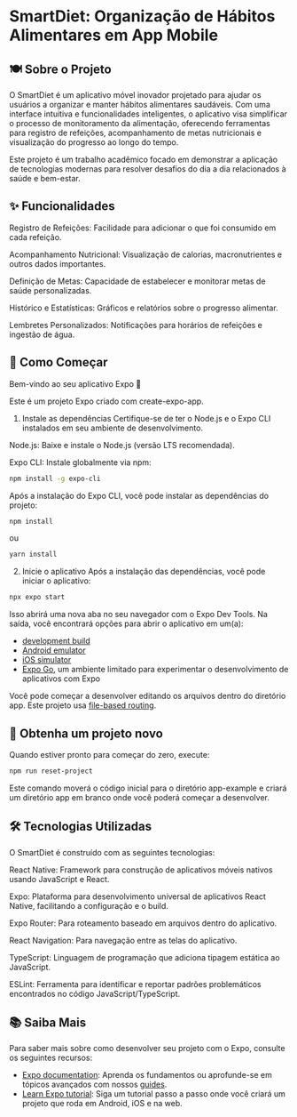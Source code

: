 # SmartDiet: Organização de Hábitos Alimentares em App Mobile

## 🍽️ Sobre o Projeto
O SmartDiet é um aplicativo móvel inovador projetado para ajudar os usuários a organizar e manter hábitos alimentares saudáveis. Com uma interface intuitiva e funcionalidades inteligentes, o aplicativo visa simplificar o processo de monitoramento da alimentação, oferecendo ferramentas para registro de refeições, acompanhamento de metas nutricionais e visualização do progresso ao longo do tempo.

Este projeto é um trabalho acadêmico focado em demonstrar a aplicação de tecnologias modernas para resolver desafios do dia a dia relacionados à saúde e bem-estar.

## ✨ Funcionalidades
Registro de Refeições: Facilidade para adicionar o que foi consumido em cada refeição.

Acompanhamento Nutricional: Visualização de calorias, macronutrientes e outros dados importantes.

Definição de Metas: Capacidade de estabelecer e monitorar metas de saúde personalizadas.

Histórico e Estatísticas: Gráficos e relatórios sobre o progresso alimentar.

Lembretes Personalizados: Notificações para horários de refeições e ingestão de água.

## 🚀 Como Começar
Bem-vindo ao seu aplicativo Expo 👋

Este é um projeto Expo criado com create-expo-app.

1. Instale as dependências
Certifique-se de ter o Node.js e o Expo CLI instalados em seu ambiente de desenvolvimento.

Node.js: Baixe e instale o Node.js (versão LTS recomendada).

Expo CLI: Instale globalmente via npm:

   ```bash
   npm install -g expo-cli
   ```
Após a instalação do Expo CLI, você pode instalar as dependências do projeto:

```bash
npm install
```
ou

```bash
yarn install
```

2. Inicie o aplicativo
Após a instalação das dependências, você pode iniciar o aplicativo:
```bash
npx expo start
```

Isso abrirá uma nova aba no seu navegador com o Expo Dev Tools. Na saída, você encontrará opções para abrir o aplicativo em um(a):

- [development build](https://docs.expo.dev/develop/development-builds/introduction/)
- [Android emulator](https://docs.expo.dev/workflow/android-studio-emulator/)
- [iOS simulator](https://docs.expo.dev/workflow/ios-simulator/)
- [Expo Go](https://expo.dev/go), um ambiente limitado para experimentar o desenvolvimento de aplicativos com Expo

Você pode começar a desenvolver editando os arquivos dentro do diretório app. Este projeto usa [file-based routing](https://docs.expo.dev/router/introduction).

## 🔄 Obtenha um projeto novo

Quando estiver pronto para começar do zero, execute:

```bash
npm run reset-project
```

Este comando moverá o código inicial para o diretório app-example e criará um diretório app em branco onde você poderá começar a desenvolver.

## 🛠️ Tecnologias Utilizadas

O SmartDiet é construído com as seguintes tecnologias:

React Native: Framework para construção de aplicativos móveis nativos usando JavaScript e React.

Expo: Plataforma para desenvolvimento universal de aplicativos React Native, facilitando a configuração e o build.

Expo Router: Para roteamento baseado em arquivos dentro do aplicativo.

React Navigation: Para navegação entre as telas do aplicativo.

TypeScript: Linguagem de programação que adiciona tipagem estática ao JavaScript.

ESLint: Ferramenta para identificar e reportar padrões problemáticos encontrados no código JavaScript/TypeScript.

## 📚 Saiba Mais

Para saber mais sobre como desenvolver seu projeto com o Expo, consulte os seguintes recursos:

- [Expo documentation](https://docs.expo.dev/): Aprenda os fundamentos ou aprofunde-se em tópicos avançados com nossos [guides](https://docs.expo.dev/guides).
- [Learn Expo tutorial](https://docs.expo.dev/tutorial/introduction/): Siga um tutorial passo a passo onde você criará um projeto que roda em Android, iOS e na web.

